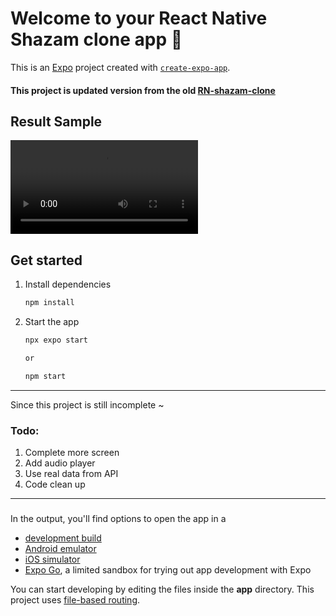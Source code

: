 # Welcome to your React Native Shazam clone app 👋

This is an [Expo](https://expo.dev) project created with [`create-expo-app`](https://www.npmjs.com/package/create-expo-app).

#### This project is updated version from the old [RN-shazam-clone](https://github.com/akmal-adnan/RN-shazam-clone)

## Result Sample

<p align="left">
<video src="readme_assets/screen_record.mp4" width="300" controls></video>

<!-- <img width="240" src="readme_assets/screenshot1.png"> -->
<!-- <img width="240" src="readme_assets/screenshot2.png"> -->
<!-- <img width="240" src="readme_assets/screenshot3.png"> -->
</p>

## Get started

1. Install dependencies

   ```bash
   npm install
   ```

2. Start the app

   ```bash
   npx expo start

   or

   npm start
   ```

---

Since this project is still incomplete ~

### Todo:

1. Complete more screen
2. Add audio player
3. Use real data from API
4. Code clean up

---

###

In the output, you'll find options to open the app in a

- [development build](https://docs.expo.dev/develop/development-builds/introduction/)
- [Android emulator](https://docs.expo.dev/workflow/android-studio-emulator/)
- [iOS simulator](https://docs.expo.dev/workflow/ios-simulator/)
- [Expo Go](https://expo.dev/go), a limited sandbox for trying out app development with Expo

You can start developing by editing the files inside the **app** directory. This project uses [file-based routing](https://docs.expo.dev/router/introduction).

<!--
## Get a fresh project

When you're ready, run:

```bash
npm run reset-project
``` -->

<!--
This command will move the starter code to the **app-example** directory and create a blank **app** directory where you can start developing.

## Learn more

To learn more about developing your project with Expo, look at the following resources:

- [Expo documentation](https://docs.expo.dev/): Learn fundamentals, or go into advanced topics with our [guides](https://docs.expo.dev/guides).
- [Learn Expo tutorial](https://docs.expo.dev/tutorial/introduction/): Follow a step-by-step tutorial where you'll create a project that runs on Android, iOS, and the web.

## Join the community

Join our community of developers creating universal apps.

- [Expo on GitHub](https://github.com/expo/expo): View our open source platform and contribute.
- [Discord community](https://chat.expo.dev): Chat with Expo users and ask questions. -->
